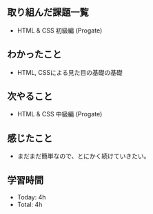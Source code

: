 ## 取り組んだ課題一覧
- HTML & CSS 初級編 (Progate)
## わかったこと
- HTML, CSSによる見た目の基礎の基礎
## 次やること
- HTML & CSS 中級編 (Progate)
## 感じたこと
- まだまだ簡単なので、とにかく続けていきたい。
## 学習時間
- Today: 4h
- Total: 4h
